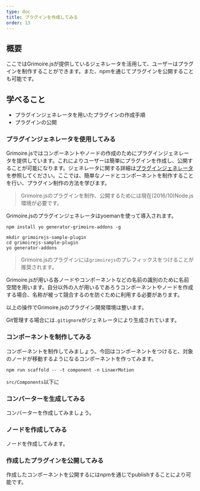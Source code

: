```yaml
---
type: doc
title: プラグインを作成してみる
order: 13
---
```


## 概要

ここではGrimoire.jsが提供しているジェネレータを活用して、ユーザーはプラグインを制作することができます。また、npmを通じてプラグインを公開することも可能です。

## 学べること

* プラグインジェネレータを用いたプラグインの作成手順
* プラグインの公開

### プラグインジェネレータを使用してみる

Grimoire.jsではコンポーネントやノードの作成のためにプラグインジェネレータを提供しています。これによりユーザーは簡単にプラグインを作成し、公開することが可能になります。ジェネレータに関する詳細は[プラグインジェネレータ](../guide/addons-generator.html)を参照してください。ここでは、簡単なノードとコンポーネントを制作することを行い、プラグイン制作の方法を学びます。

> Grimoire.jsのプラグインを制作、公開するためには現在(2016/10)Node.js環境が必要です。

Grimoire.jsのプラグインジェネレータはyoemanを使って導入されます。

```
npm install yo generator-grimoire-addons -g
```

```
mkdir grimoirejs-sample-plugin
cd grimoirejs-sample-plugin
yo generator-addons
```

> Grimoire.jsのプラグインには`grimoirejs`のプレフィックスをつけることが推奨されます。

Grimoire.jsが用いる各ノードやコンポーネントなどの名前の識別のために名前空間を用います。自分以外の人が用いるであろうコンポーネントやノードを作成する場合、名称が被って競合するのを防ぐために利用する必要があります。

以上の操作でGrimoire.jsのプラグイン開発環境は整います。

Git管理する場合には`.gitignore`がジェネレータにより生成されています。


### コンポーネントを制作してみる

コンポーネントを制作してみましょう。今回はコンポーネントをつけると、対象のノードが移動するようになるコンポーネントを作ってみます。

```
npm run scaffold -- -t component -n LinaerMotion
```

`src/Components`以下に

### コンバーターを生成してみる

コンバーターを作成してみましょう。


### ノードを作成してみる

ノードを作成してみます。

### 作成したプラグインを公開してみる

作成したコンポーネントを公開するにはnpmを通じでpublishすることにより可能です。


